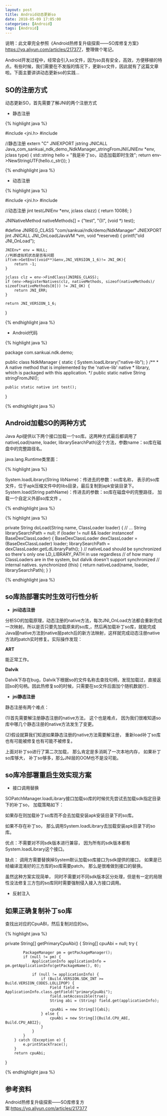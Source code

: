 ```yaml
---
layout: post
title: Android动态更新so
date: 2018-05-09 17:05:00
categories: [Android]
tags: [Android]
---
```


说明：此文章完全参照《Android热修复升级探索——SO库修复方案》<https://yq.aliyun.com/articles/217377>，整理做个笔记。

Android开发过程中，经常会引入so文件，因为so具有安全，高效，方便移植的特点。有些时候，我们需要在不发版的情况下，更新so文件，因此就有了这篇文章啦。下面主要讲讲动态更新so的实践...
<!--more-->


## SO的注册方式

动态更新SO，首先需要了解JNI的两个注册方式

- 静态注册

{% highlight java %}

#include <jni.h>
#include <string>
	
//静态注册
extern "C"
JNIEXPORT jstring JNICALL
Java_com_sankuai_ndk_demo_NdkManager_stringFromJNI(JNIEnv *env, jclass type) 	{
    std::string hello = "我是补丁so，动态加载即时生效";
    return env->NewStringUTF(hello.c_str());
}
	
{% endhighlight java %}

- 动态注册

{% highlight java %}

#include <jni.h>
#include <string>
	
//动态注册
jint test(JNIEnv *env, jclass clazz) {
    return 10086;
}
	
JNINativeMethod nativeMethods[] = {"test", "()I", (void *) test};
	
#define JNIREG_CLASS "com/sankuai/ndk/demo/NdkManager"
JNIEXPORT jint JNICALL JNI_OnLoad(JavaVM *vm, void *reserved) {
    printf("old JNI_OnLoad");
	
    JNIEnv* env = NULL;
    //判断虚拟机状态是否有问题
    if(vm->GetEnv((void**)&env,JNI_VERSION_1_6)!= JNI_OK){
        return -1;
    }
	
    jclass clz = env->FindClass(JNIREG_CLASS);
    if (env->RegisterNatives(clz, nativeMethods, sizeof(nativeMethods)/ sizeof(nativeMethods[0])) != JNI_OK) {
        return JNI_ERR;
    }
	
    return JNI_VERSION_1_6;
}

{% endhighlight java %}

- Android代码

{% highlight java %}

package com.sankuai.ndk.demo;

public class NdkManager {
    static {
        System.loadLibrary("native-lib");
    }
    /**
     * A native method that is implemented by the 'native-lib' native 
     * library, which is packaged with this application.
     */
    public static native String stringFromJNI();
	
    public static native int test();
	
}

{% endhighlight java %}


## Android加载SO的两种方式

Java Api提供以下两个接口加载一个so库。这两种方式最后都调用了nativeLoad(name, loader, librarySearchPath)这个方法，参数name：so库在磁盘中的完整路径名。

java.lang.Runtime类里面：

{% highlight java %}

System.loadLibrary(String libName)：传进去的参数：so库名称， 表示的so库文件，位于apk压缩文件中的libs目录，最后复制到apk安装目录下。
System.load(String pathName)：传进去的参数：so库在磁盘中的完整路径， 加载一个自定义外部so库文件 。

{% endhighlight java %}

{% highlight java %}

private String doLoad(String name, ClassLoader loader) {
        // ...
        String librarySearchPath = null;
        if (loader != null && loader instanceof BaseDexClassLoader) {
            BaseDexClassLoader dexClassLoader = (BaseDexClassLoader) loader;
            librarySearchPath = dexClassLoader.getLdLibraryPath();
        }
        // nativeLoad should be synchronized so there's only one LD_LIBRARY_PATH in use regardless
        // of how many ClassLoaders are in the system, but dalvik doesn't support synchronized
        // internal natives.
        synchronized (this) {
            return nativeLoad(name, loader, librarySearchPath);
        }
}

{% endhighlight java %}

## so库热部署实时生效可行性分析

- **jni动态注册**

分析SO的加载原理，动态注册的native方法，每次JNI_OnLoad方法都会重新完成一次映射。所以是否只要先加载原来的so库,，然后再加载补丁so库，就能完成Java层native方法到native层patch后的新方法映射，这样就完成动态注册native方法的patch实时修复。实际操作发现：

**ART**

能正常工作。

**Dalvik**

Dalvik下存在bug，Dalvik下根据so的文件名称去查找句柄，发现加载过，直接返回so的句柄。因此热修复so的时候，只需要在so文件后面加个随机数就行..

- **jni静态注册**

静态注册有两个难点：

(1)首先需要解注册静态注册的native方法， 这个也是难点， 因为我们很难知道so库中哪几个静态注册的native方法发生了变更。

(2)假设就算我们知道如果静态注册的native方法需要解注册， 重新load补丁so库也有可能被修复也有可能不被修复。

上面对补丁so进行了第二次加载， 那么肯定是多消耗了一次本地内存， 如果补丁so库够大， 补丁so够多，那么JNI层的OOM也不是没可能。

## so库冷部署重启生效实现方案

- 接口调用替换

SOPatchManager.loadLibrary接口加载so库的时候优先尝试去加载sdk指定目录下的补丁so， 加载策略如下：

如果存在则加载补丁so库而不会去加载安装apk安装目录下的so库。

如果不存在补丁so， 那么调用System.loadLibrary去加载安装apk目录下的so库。

优点：不需要对不同sdk版本进行兼容， 因为所有的sdk版本都有System.loadLibrary这个接口。

缺点： 调用方需要替换掉System默认加载so库接口为sdk提供的接口， 如果是已经编译混淆好的三方库的so库需要patch， 那么是很难做到接口的替换。

虽然这种方案实现简单， 同时不需要对不同sdk版本区分处理，但是有一定的局限性没法修复三方包的so库同时需要强制侵入接入方接口调用。

-  反射注入


## 如果正确复制补丁so库

查找出对应的CpuABI，然后复制对应的so。

{% highlight java %}

private String[] getPrimaryCpuAbi() {
        String[] cpuAbi = null;
        try {
	
            PackageManager pm = getPackageManager();
            if (null != pm) {
                ApplicationInfo applicationInfo = pm.getApplicationInfo(getPackageName(), 0);
	
                if (null != applicationInfo) {
                    if (Build.VERSION.SDK_INT >= Build.VERSION_CODES.LOLLIPOP) {
                        Field field = ApplicationInfo.class.getField("primaryCpuAbi");
                        field.setAccessible(true);
                        String abi = (String) field.get(applicationInfo);
	
                        cpuAbi = new String[]{abi};
                    } else {
                        cpuAbi = new String[]{Build.CPU_ABI, Build.CPU_ABI2};
                    }
                }
            }
        } catch (Exception e) {
            e.printStackTrace();
        }
        return cpuAbi;
}
	
{% endhighlight java %}

## 参考资料

Android热修复升级探索——SO库修复方案:<https://yq.aliyun.com/articles/217377>